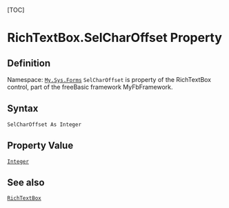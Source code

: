 [TOC]
# RichTextBox.SelCharOffset Property

## Definition
Namespace: [`My.Sys.Forms`](My.Sys.Forms.md)
`SelCharOffset` is property of the RichTextBox control, part of the freeBasic framework MyFbFramework.
## Syntax
```freeBasic
SelCharOffset As Integer
```
## Property Value
[`Integer`]("https://www.freebasic.net/wiki/KeyPgInteger")
## See also
[`RichTextBox`](RichTextBox.md)
